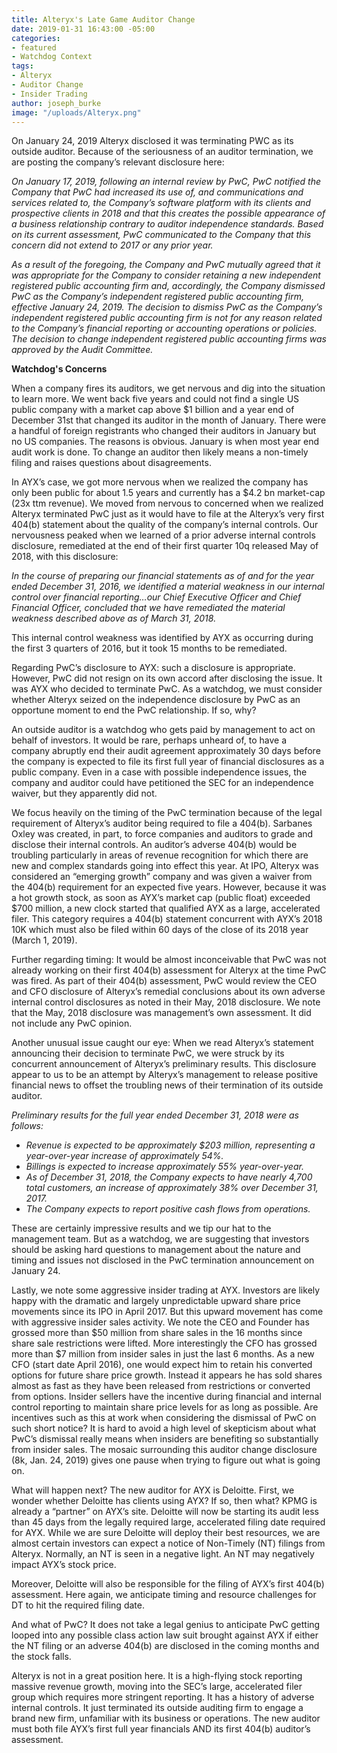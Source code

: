 ```yaml
---
title: Alteryx's Late Game Auditor Change
date: 2019-01-31 16:43:00 -05:00
categories:
- featured
- Watchdog Context
tags:
- Alteryx
- Auditor Change
- Insider Trading
author: joseph_burke
image: "/uploads/Alteryx.png"
---
```


On January 24, 2019 Alteryx disclosed it was terminating PWC as its outside auditor.  Because of the seriousness of an auditor termination, we are posting the company’s relevant disclosure here:

*On January 17, 2019, following an internal review by PwC, PwC notified the Company that PwC had increased its use of, and communications and services related to, the Company’s software platform with its clients and prospective clients in 2018 and that this creates the possible appearance of a business relationship contrary to auditor independence standards. Based on its current assessment, PwC communicated to the Company that this concern did not extend to 2017 or any prior year.*

*As a result of the foregoing, the Company and PwC mutually agreed that it was appropriate for the Company to consider retaining a new independent registered public accounting firm and, accordingly, the Company dismissed PwC as the Company’s independent registered public accounting firm, effective January 24, 2019. The decision to dismiss PwC as the Company’s independent registered public accounting firm is not for any reason related to the Company’s financial reporting or accounting operations or policies. The decision to change independent registered public accounting firms was approved by the Audit Committee.*

**Watchdog's Concerns**

When a company fires its auditors, we get nervous and dig into the situation to learn more. We went back five years and could not find a single US public company with a market cap above $1 billion and a year end of December 31st that changed its auditor in the month of January.  There were a handful of foreign registrants who changed their auditors in January but no US companies.  The reasons is obvious.  January is when most year end audit work is done.  To change an auditor then likely means a non-timely filing and raises questions about disagreements.

In AYX’s case, we got more nervous when we realized the company has only been public for about 1.5 years and currently has a $4.2 bn market-cap (23x ttm revenue). We moved from nervous to concerned when we realized Alteryx terminated PwC just as it would have to file at the Alteryx’s very first 404(b) statement about the quality of the company’s internal controls. Our nervousness peaked when we learned of a prior  adverse internal controls disclosure, remediated at the end of their first quarter 10q released May of 2018, with this disclosure:

*In the course of preparing our financial statements as of and for the year ended December 31, 2016, we identified a material weakness in our internal control over financial reporting…our Chief Executive Officer and Chief Financial Officer, concluded that we have remediated the material weakness described above as of March 31, 2018.*

This internal control weakness was identified by AYX as occurring during the first 3 quarters of 2016, but it took 15 months to be remediated.  

Regarding PwC’s disclosure to AYX: such a disclosure is appropriate.  However, PwC did not resign on its own accord after disclosing the issue.  It was AYX who decided to terminate PwC.  As a watchdog, we must consider whether Alteryx seized on the independence disclosure by PwC as an opportune moment to end the PwC relationship.  If so, why?

An outside auditor is a watchdog who gets paid by management to act on behalf of investors.  It would be rare, perhaps unheard of, to have a company abruptly end their audit agreement approximately 30 days before the company is expected to file its first full year of financial disclosures as a public company.  Even in a case with possible independence issues, the company and auditor could have petitioned the SEC for an independence waiver, but they apparently did not.  

We focus heavily on the timing of the PwC termination because of the legal requirement of Alteryx’s auditor being required to file a 404(b).  Sarbanes Oxley was created, in part, to force companies and auditors to grade and disclose their internal controls.  An auditor’s adverse 404(b) would be troubling particularly in areas of revenue recognition for which there are new and complex standards going into effect this year.  At IPO, Alteryx was considered an “emerging growth” company and was given a waiver from the 404(b) requirement for an expected five years.  However, because it was a hot growth stock, as soon as AYX’s market cap (public float) exceeded $700 million, a new clock started that qualified AYX as a large, accelerated filer.  This category requires a 404(b) statement concurrent with AYX’s 2018 10K which must also be filed within 60 days of the close of its 2018 year (March 1, 2019).

Further regarding timing:  It would be almost inconceivable that PwC was not already working on their first 404(b) assessment for Alteryx at the time PwC was fired.  As part of their 404(b) assessment, PwC would review the CEO and CFO disclosure of Alteryx’s remedial conclusions about its own adverse internal control disclosures as noted in their May, 2018 disclosure.  We note that the May, 2018 disclosure was management’s own assessment.  It did not include any PwC opinion.

Another unusual issue caught our eye:  When we read Alteryx’s statement announcing their decision to terminate PwC, we were struck by its concurrent announcement of Alteryx’s preliminary results. This disclosure appear to us to be an attempt by Alteryx’s management to release positive financial news to offset the troubling news of their termination of its outside auditor.

*Preliminary results for the full year ended December 31, 2018 were as follows:*
- *Revenue is expected to be approximately $203 million, representing a year-over-year increase of approximately 54%.*
- *Billings is expected to increase approximately 55% year-over-year.*
- *As of December 31, 2018, the Company expects to have nearly 4,700 total customers, an increase of approximately 38% over December 31, 2017.*
- *The Company expects to report positive cash flows from operations.*

These are certainly impressive results and we tip our hat to the management team.  But as a watchdog, we are suggesting that investors should be asking hard questions to management about the nature and timing and issues not disclosed in the PwC termination announcement on January 24.

Lastly, we note some aggressive insider trading at AYX.  Investors are likely happy with the dramatic and largely unpredictable upward share price movements since its IPO in April 2017.  But this upward movement has come with aggressive insider sales activity.  We note the CEO and Founder has grossed more than $50 million from share sales in the 16 months since share sale restrictions were lifted.  More interestingly the CFO has grossed more than $7 million from insider sales in just the last 6 months.  As a new CFO (start date April 2016), one would expect him to retain his converted options for future share price growth.  Instead it appears he has sold shares almost as fast as they have been released from restrictions or converted from options.  Insider sellers have the incentive during financial and internal control reporting to maintain share price levels for as long as possible.  Are incentives such as this at work when considering the dismissal of PwC on such short notice?  It is hard to avoid a high level of skepticism about what PwC’s dismissal  really means when insiders are benefiting so substantially from insider sales.  The mosaic surrounding this auditor change disclosure (8k, Jan. 24, 2019) gives one pause when trying to figure out what is going on.

What will happen next?  The new auditor for AYX is Deloitte.  First, we wonder whether Deloitte has clients using AYX?  If so, then what?  KPMG is already a “partner” on AYX’s site.  Deloitte will now be starting its audit less than 45 days from the legally required large, accelerated filing date required for AYX.  While we are sure Deloitte will deploy their best resources, we are almost certain investors can expect a notice of Non-Timely (NT) filings from Alteryx.  Normally, an NT is seen in a negative light.  An NT may negatively impact AYX’s stock price.

Moreover, Deloitte will also be responsible for the filing of AYX’s first 404(b) assessment.  Here again, we anticipate timing and resource challenges for DT to hit the required filing date.

And what of PwC? It does not take a legal genius to anticipate PwC getting looped into any possible class action law suit brought against AYX if either the NT filing or an adverse 404(b) are disclosed in the coming months and the stock falls.

Alteryx is not in a great position here.  It is a high-flying stock reporting massive revenue growth, moving into the SEC’s large, accelerated filer group which requires more stringent reporting.  It has a history of adverse internal controls.  It just terminated its outside auditing firm to engage a brand new firm, unfamiliar with its business or operations.  The new auditor must both file AYX’s first full year financials AND its first 404(b) auditor’s assessment.

